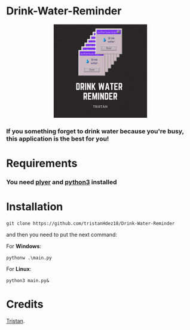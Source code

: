# Drink-Water-Reminder
<p align="center">
  <img src="/images/Drink_Water_Reminder_Logo.gif" alt="animated" width="250" height="250" />
</p>

### If you something forget to drink water because you're busy, this application is the best for you!

# Requirements

### You need [plyer](https://github.com/kivy/plyer) and [python3](https://www.python.org/download/releases/3.0/) installed

# Installation

```
git clone https://github.com/tristanHdez18/Drink-Water-Reminder
```

and then you need to put the next command:

For **Windows**:
```
pythonw .\main.py
```

For **Linux**:
```
python3 main.py&
```

# Credits

[Tristan](https://github.com/tristanHdez18).
